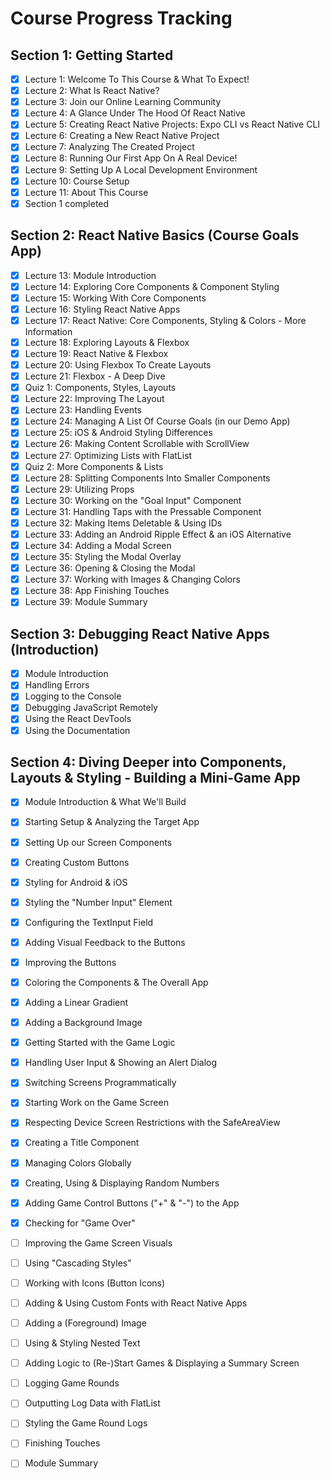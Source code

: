 # Course Progress Tracking

## Section 1: Getting Started
- [x] Lecture 1: Welcome To This Course & What To Expect!
- [x] Lecture 2: What Is React Native?
- [x] Lecture 3: Join our Online Learning Community
- [x] Lecture 4: A Glance Under The Hood Of React Native
- [x] Lecture 5: Creating React Native Projects: Expo CLI vs React Native CLI
- [x] Lecture 6: Creating a New React Native Project
- [x] Lecture 7: Analyzing The Created Project
- [x] Lecture 8: Running Our First App On A Real Device!
- [x] Lecture 9: Setting Up A Local Development Environment
- [x] Lecture 10: Course Setup
- [x] Lecture 11: About This Course
- [x] Section 1 completed

## Section 2: React Native Basics (Course Goals App)
- [x] Lecture 13: Module Introduction
- [x] Lecture 14: Exploring Core Components & Component Styling
- [x] Lecture 15: Working With Core Components
- [x] Lecture 16: Styling React Native Apps
- [x] Lecture 17: React Native: Core Components, Styling & Colors - More Information
- [x] Lecture 18: Exploring Layouts & Flexbox
- [x] Lecture 19: React Native & Flexbox
- [x] Lecture 20: Using Flexbox To Create Layouts
- [x] Lecture 21: Flexbox - A Deep Dive
- [x] Quiz 1: Components, Styles, Layouts
- [x] Lecture 22: Improving The Layout
- [x] Lecture 23: Handling Events
- [x] Lecture 24: Managing A List Of Course Goals (in our Demo App)
- [x] Lecture 25: iOS & Android Styling Differences
- [x] Lecture 26: Making Content Scrollable with ScrollView
- [x] Lecture 27: Optimizing Lists with FlatList
- [x] Quiz 2: More Components & Lists
- [x] Lecture 28: Splitting Components Into Smaller Components
- [x] Lecture 29: Utilizing Props
- [x] Lecture 30: Working on the "Goal Input" Component
- [x] Lecture 31: Handling Taps with the Pressable Component
- [x] Lecture 32: Making Items Deletable & Using IDs
- [x] Lecture 33: Adding an Android Ripple Effect & an iOS Alternative
- [x] Lecture 34: Adding a Modal Screen
- [x] Lecture 35: Styling the Modal Overlay
- [x] Lecture 36: Opening & Closing the Modal
- [x] Lecture 37: Working with Images & Changing Colors
- [x] Lecture 38: App Finishing Touches
- [x] Lecture 39: Module Summary

## Section 3: Debugging React Native Apps (Introduction)
- [x] Module Introduction
- [x] Handling Errors
- [x] Logging to the Console
- [x] Debugging JavaScript Remotely
- [x] Using the React DevTools
- [x] Using the Documentation

## Section 4: Diving Deeper into Components, Layouts & Styling - Building a Mini-Game App
- [x] Module Introduction & What We'll Build
- [x] Starting Setup & Analyzing the Target App
- [x] Setting Up our Screen Components
- [x] Creating Custom Buttons
- [x] Styling for Android & iOS
- [x] Styling the "Number Input" Element
- [x] Configuring the TextInput Field
- [x] Adding Visual Feedback to the Buttons
- [x] Improving the Buttons
- [x] Coloring the Components & The Overall App
- [x] Adding a Linear Gradient
- [x] Adding a Background Image
- [x] Getting Started with the Game Logic
- [x] Handling User Input & Showing an Alert Dialog
- [x] Switching Screens Programmatically
- [x] Starting Work on the Game Screen
- [x] Respecting Device Screen Restrictions with the SafeAreaView
- [x] Creating a Title Component
- [x] Managing Colors Globally
- [x] Creating, Using & Displaying Random Numbers
- [x] Adding Game Control Buttons ("+" & "-") to the App
- [x] Checking for "Game Over"
- [ ] Improving the Game Screen Visuals
- [ ] Using "Cascading Styles"
- [ ] Working with Icons (Button Icons)
- [ ] Adding & Using Custom Fonts with React Native Apps
- [ ] Adding a (Foreground) Image
- [ ] Using & Styling Nested Text
- [ ] Adding Logic to (Re-)Start Games & Displaying a Summary Screen
- [ ] Logging Game Rounds
- [ ] Outputting Log Data with FlatList
- [ ] Styling the Game Round Logs
- [ ] Finishing Touches
- [ ] Module Summary

